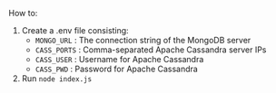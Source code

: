 How to:
1. Create a .env file consisting:
   - `MONGO_URL` : The connection string of the MongoDB server
   - `CASS_PORTS` : Comma-separated Apache Cassandra server IPs
   - `CASS_USER` : Username for Apache Cassandra
   - `CASS_PWD` : Password for Apache Cassandra
2. Run `node index.js`
